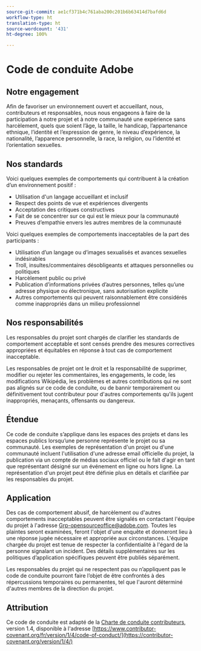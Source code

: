 ```yaml
---
source-git-commit: ae1cf371b4c761aba200c201b6b63414d7bafd6d
workflow-type: ht
translation-type: ht
source-wordcount: '431'
ht-degree: 100%

---
```

# Code de conduite Adobe

## Notre engagement

Afin de favoriser un environnement ouvert et accueillant, nous,
contributeurs et responsables, nous nous engageons à faire de la participation à notre projet
et à notre communauté une expérience sans harcèlement, quels que soient l’âge, la taille, le handicap, l’appartenance ethnique, l’identité et l’expression de genre, le niveau d’expérience, la nationalité, l’apparence personnelle, la race, la religion, ou l’identité et l’orientation sexuelles.

## Nos standards

Voici quelques exemples de comportements qui contribuent à la création d’un environnement positif :

* Utilisation d&#39;un langage accueillant et inclusif
* Respect des points de vue et expériences divergents
* Acceptation des critiques constructives
* Fait de se concentrer sur ce qui est le mieux pour la communauté
* Preuves d’empathie envers les autres membres de la communauté

Voici quelques exemples de comportements inacceptables de la part des participants :

* Utilisation d’un langage ou d’images sexualisés et avances sexuelles indésirables
* Troll, insultes/commentaires désobligeants et attaques personnelles ou politiques
* Harcèlement public ou privé
* Publication d’informations privées d’autres personnes, telles qu’une adresse physique ou électronique, sans autorisation explicite
* Autres comportements qui peuvent raisonnablement être considérés comme inappropriés dans un milieu professionnel

## Nos responsabilités

Les responsables du projet sont chargés de clarifier les standards de comportement acceptable et sont censés prendre des mesures correctives appropriées et équitables en réponse à tout cas de comportement inacceptable.

Les responsables de projet ont le droit et la responsabilité de supprimer, modifier ou rejeter les commentaires, les engagements, le code, les modifications Wikipédia, les problèmes et autres contributions qui ne sont pas alignés sur ce code de conduite, ou de bannir temporairement ou définitivement tout contributeur pour d&#39;autres comportements qu&#39;ils jugent inappropriés, menaçants, offensants ou dangereux.

## Étendue

Ce code de conduite s’applique dans les espaces des projets et dans les espaces publics
lorsqu’une personne représente le projet ou sa communauté. Les exemples de représentation d&#39;un projet ou d&#39;une communauté incluent l&#39;utilisation d&#39;une adresse email officielle du projet, la publication via un compte de médias sociaux officiel ou le fait d&#39;agir en tant que représentant désigné sur un événement en ligne ou hors ligne. La représentation d&#39;un projet peut être définie plus en détails et clarifiée par les responsables du projet.

## Application

Des cas de comportement abusif, de harcèlement ou d&#39;autres comportements inacceptables peuvent être signalés en contactant l&#39;équipe du projet à l&#39;adresse Grp-opensourceoffice@adobe.com. Toutes les plaintes seront examinées, feront l&#39;objet d&#39;une enquête et donneront lieu à une réponse jugée nécessaire et appropriée aux circonstances. L&#39;équipe chargée du projet est tenue de respecter la confidentialité à l&#39;égard de la personne signalant un incident.
Des détails supplémentaires sur les politiques d’application spécifiques peuvent être publiés séparément.

Les responsables du projet qui ne respectent pas ou n’appliquent pas le code de conduite
pourront faire l’objet de être confrontés à des répercussions temporaires ou permanentes, tel que l&#39;auront déterminé d&#39;autres membres de la direction du projet.

## Attribution

Ce code de conduite est adapté de la [Charte de conduite contributeurs](https://contributor-covenant.org), version 1.4, disponible à l&#39;adresse [https://www.contributor-covenant.org/fr/version/1/4/code-of-conduct/](https://contributor-covenant.org/version/1/4/)
